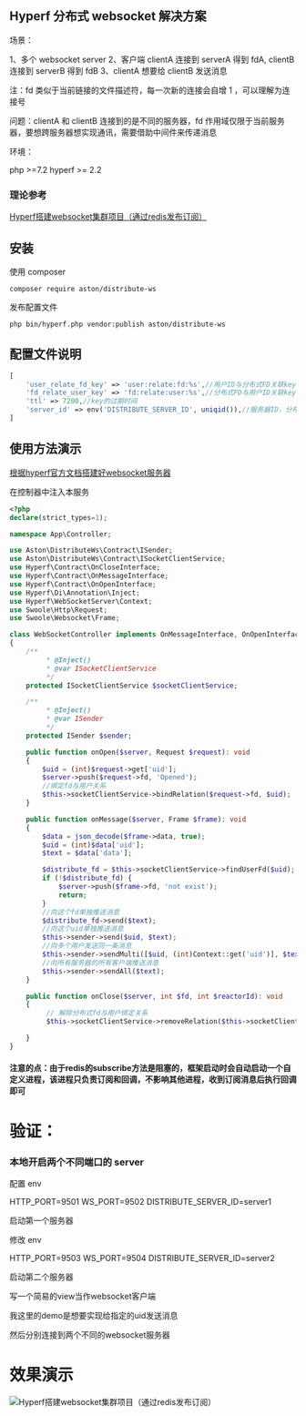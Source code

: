 ## Hyperf 分布式 websocket 解决方案

场景：

1、多个 websocket server
2、客户端 clientA 连接到 serverA 得到 fdA, clientB 连接到 serverB 得到 fdB
3、clientA 想要给 clientB 发送消息

注：fd 类似于当前链接的文件描述符，每一次新的连接会自增 1 ，可以理解为连接号

问题：clientA 和 clientB 连接到的是不同的服务器，fd 作用域仅限于当前服务器，要想跨服务器想实现通讯，需要借助中间件来传递消息

环境：

php >=7.2
hyperf >= 2.2

### 理论参考

[Hyperf搭建websocket集群项目（通过redis发布订阅）](https://learnku.com/articles/69165)

## 安装

使用 composer

```
composer require aston/distribute-ws
```

发布配置文件

```
php bin/hyperf.php vendor:publish aston/distribute-ws
```

## 配置文件说明

```php
[
    'user_relate_fd_key' => 'user:relate:fd:%s',//用户ID与分布式FD关联key
    'fd_relate_user_key' => 'fd:relate:user:%s',//分布式FD与用户ID关联key
    'ttl' => 7200,//key的过期时间
    'server_id' => env('DISTRIBUTE_SERVER_ID', uniqid()),//服务器ID，分布式部署时保证每台服务器的SERVER_ID不同即可
]
```

## 使用方法演示

[根据hyperf官方文档搭建好websocket服务器](https://hyperf.wiki/2.2/#/zh-cn/websocket-server)

在控制器中注入本服务

```php
<?php
declare(strict_types=1);

namespace App\Controller;

use Aston\DistributeWs\Contract\ISender;
use Aston\DistributeWs\Contract\ISocketClientService;
use Hyperf\Contract\OnCloseInterface;
use Hyperf\Contract\OnMessageInterface;
use Hyperf\Contract\OnOpenInterface;
use Hyperf\Di\Annotation\Inject;
use Hyperf\WebSocketServer\Context;
use Swoole\Http\Request;
use Swoole\Websocket\Frame;

class WebSocketController implements OnMessageInterface, OnOpenInterface, OnCloseInterface
{
    /**
         * @Inject()
         * @var ISocketClientService
         */
    protected ISocketClientService $socketClientService;

    /**
         * @Inject()
         * @var ISender
         */
    protected ISender $sender;

    public function onOpen($server, Request $request): void
    {
        $uid = (int)$request->get['uid'];
        $server->push($request->fd, 'Opened');
        //绑定fd与用户关系
        $this->socketClientService->bindRelation($request->fd, $uid);
    }

    public function onMessage($server, Frame $frame): void
    {
        $data = json_decode($frame->data, true);
        $uid = (int)$data['uid'];
        $text = $data['data'];

        $distribute_fd = $this->socketClientService->findUserFd($uid);
        if (!$distribute_fd) {
            $server->push($frame->fd, 'not exist');
            return;
        }
        //向这个fd单独推送消息
        $distribute_fd->send($text);
        //向这个uid单独推送消息
        $this->sender->send($uid, $text);
        //向多个用户发送同一条消息
        $this->sender->sendMulti([$uid, (int)Context::get('uid')], $text);
        //向所有服务器的所有客户端推送消息
        $this->sender->sendAll($text);
    }

    public function onClose($server, int $fd, int $reactorId): void
    {
         // 解除分布式fd与用户绑定关系
         $this->socketClientService->removeRelation($this->socketClientService->genDistributeFd($fd)->toString());

    }
}


```

#### 注意的点：由于redis的subscribe方法是阻塞的，框架启动时会自动启动一个自定义进程，该进程只负责订阅和回调，不影响其他进程，收到订阅消息后执行回调即可

# 验证：

### 本地开启两个不同端口的 server

配置 env

HTTP_PORT=9501
WS_PORT=9502
DISTRIBUTE_SERVER_ID=server1

启动第一个服务器

修改 env

HTTP_PORT=9503
WS_PORT=9504
DISTRIBUTE_SERVER_ID=server2

启动第二个服务器

写一个简易的view当作websocket客户端

我这里的demo是想要实现给指定的uid发送消息

然后分别连接到两个不同的websocket服务器

# 效果演示

![Hyperf搭建websocket集群项目（通过redis发布订阅）](https://cdn.learnku.com/uploads/images/202206/29/100058/FxmhpgPEcv.gif!large)